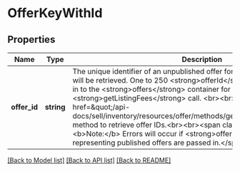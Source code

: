# OfferKeyWithId

## Properties
Name | Type | Description | Notes
------------ | ------------- | ------------- | -------------
**offer_id** | **string** | The unique identifier of an unpublished offer for which expected listing fees will be retrieved. One to 250 &lt;strong&gt;offerId&lt;/strong&gt; values can be passed in to the &lt;strong&gt;offers&lt;/strong&gt; container for one &lt;strong&gt;getListingFees&lt;/strong&gt; call. &lt;br&gt;&lt;br&gt;Use the &lt;a href&#x3D;\&quot;/api-docs/sell/inventory/resources/offer/methods/getOffers\&quot;&gt;getOffers&lt;/a&gt; method to retrieve offer IDs.&lt;br&gt;&lt;br&gt;&lt;span class&#x3D;\&quot;tablenote\&quot;&gt;&lt;b&gt;Note:&lt;/b&gt; Errors will occur if &lt;strong&gt;offerId&lt;/strong&gt; values representing published offers are passed in.&lt;/span&gt; | [optional] 

[[Back to Model list]](../../README.md#documentation-for-models) [[Back to API list]](../../README.md#documentation-for-api-endpoints) [[Back to README]](../../README.md)


